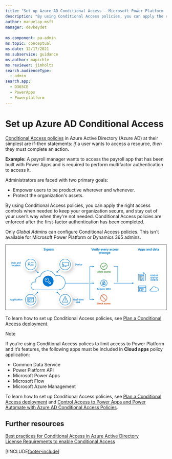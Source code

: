 ```yaml
---
title: "Set up Azure AD Conditional Access - Microsoft Power Platform | MicrosoftDocs"
description: "By using Conditional Access policies, you can apply the right access controls when needed to keep your organization secure and stay out of your user’s way when not needed."
author: manuelap-msft
manager: devkeydet

ms.component: pa-admin
ms.topic: conceptual
ms.date: 12/17/2021
ms.subservice: guidance
ms.author: mapichle
ms.reviewer: jimholtz
search.audienceType: 
  - admin
search.app: 
  - D365CE
  - PowerApps
  - Powerplatform
---
```

# Set up Azure AD Conditional Access

[Conditional Access policies](/azure/active-directory/conditional-access/) in Azure Active Directory (Azure AD) at their simplest are if-then statements: *if* a user wants to access a resource, *then* they must complete an action.

**Example:** A payroll manager wants to access the payroll app that has been built with Power Apps and is required to perform multifactor authentication to access it.

Administrators are faced with two primary goals:

- Empower users to be productive wherever and whenever.
- Protect the organization's assets.

By using Conditional Access policies, you can apply the right access controls when needed to keep your organization secure, and stay out of your user’s way when they're not needed. Conditional Access policies are enforced after the first-factor authentication has been completed.

Only *Global Admins* can configure Conditional Access policies. This isn't available for Microsoft Power Platform or Dynamics 365 admins.

![Conceptual Conditional Access process flow.](media/conditional-access.png "Conceptual Conditional Access process flow")

To learn how to set up Conditional Access policies, see [Plan a Conditional Access deployment](/azure/active-directory/conditional-access/plan-conditional-access).

> [!NOTE]
> If you’re using Conditional Access polices to limit access to Power Platform and it’s features, the following apps must be included in **Cloud apps** policy application:
> 
> - Common Data Service
> - Power Platform API
> - Microsoft Power Apps
> - Microsoft Flow
> - Microsoft Azure Management
> 
> To learn how to set up Conditional Access policies, see [Plan a Conditional Access deployment](/azure/active-directory/conditional-access/plan-conditional-access) and [Control Access to Power Apps and Power Automate with Azure AD Conditional Access Policies](https://devblogs.microsoft.com/premier-developer/control-access-to-power-apps-and-power-automate-with-azure-ad-conditional-access-policies/#:~:text=Control%20Access%20to%20Power%20Apps%20and%20Power%20Automate,a%20Conditional%20Access%20Policy.%20...%204%20Summary.%20).

## Further resources

[Best practices for Conditional Access in Azure Active Directory](/azure/active-directory/conditional-access/best-practices)<br>
[License Requirements to enable Conditional Access](/azure/active-directory/conditional-access/overview#license-requirements)



[!INCLUDE[footer-include](../../includes/footer-banner.md)]
